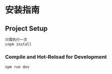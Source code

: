 # 安装指南

## Project Setup

```sh
只需执行一次
cnpm install
```

### Compile and Hot-Reload for Development

```sh
npm run dev
```
